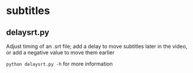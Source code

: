 # subtitles

## delaysrt.py
Adjust timing of an .srt file; add a delay to move subtitles later in the video, or add a negative value to move them earlier

`python delaysrt.py -h` for more information
